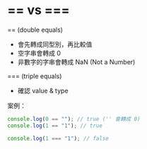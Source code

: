 # == vs ===

== (double equals)

- 會先轉成同型別，再比較值
- 空字串會轉成 0
- 非數字的字串會轉成 NaN (Not a Number)

=== (triple equals)

- 確認 value & type

案例：

```jsx
console.log(0 == ""); // true ('' 會轉成 0)
console.log(1 == "1"); // true

console.log(1 === "1"); // false
```
